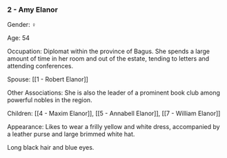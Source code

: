 ### 2 - Amy Elanor 

Gender: ♀ 

Age: 54 

Occupation: Diplomat within the province of Bagus. She spends a large amount of time in her room and out of the estate, tending to letters and attending conferences. 

Spouse: [[1 - Robert Elanor]]

Other Associations: She is also the leader of a prominent book club among powerful nobles in the region. 

Children: [[4 - Maxim Elanor]], [[5 - Annabell Elanor]], [[7 - William Elanor]] 

Appearance: Likes to wear a frilly yellow and white dress, accompanied by a leather purse and large brimmed white hat.

Long black hair and blue eyes. 

  

